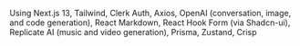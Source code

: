 Using Next.js 13, Tailwind, Clerk Auth, Axios, OpenAI (conversation, image, and code generation), React Markdown, React Hook Form (via Shadcn-ui), Replicate AI (music and video generation), Prisma, Zustand, Crisp
